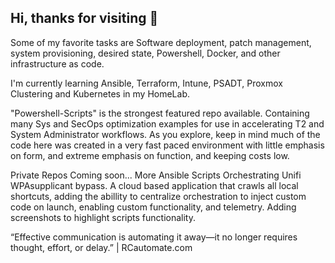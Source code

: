 ## Hi, thanks for visiting 👋


Some of my favorite tasks are Software deployment, patch management, system provisioning, desired state, Powershell, Docker, and other infrastructure as code.

I'm currently learning Ansible, Terraform, Intune, PSADT, Proxmox Clustering and Kubernetes in my HomeLab.


"Powershell-Scripts" is the strongest featured repo available.  Containing many Sys and SecOps optimization examples for use in accelerating T2 and System Administrator workflows.
As you explore, keep in mind much of the code here was created in a very fast paced environment with little emphasis on form, and extreme emphasis on function, and keeping costs low.

Private Repos Coming soon... More Ansible Scripts Orchestrating Unifi WPAsupplicant bypass.  A cloud based application that crawls all local shortcuts, adding the abillity to centralize orchestration to inject custom code on launch, enabling custom functionality, and telemetry.  Adding screenshots to highlight scripts functionality.

“Effective communication is automating it away—it no longer requires thought, effort, or delay.” | RCautomate.com

<!--
**gsxryan/gsxryan** is a ✨ _special_ ✨ repository because its `README.md` (this file) appears on your GitHub profile.

Here are some ideas to get you started:

- 🔭 I’m currently working on ...
- 🌱 I’m currently learning ...
- 👯 I’m looking to collaborate on ...
- 🤔 I’m looking for help with ...
- 💬 Ask me about ...
- 📫 How to reach me: ...
- 😄 Pronouns: ...
- ⚡ Fun fact: ...
-->
